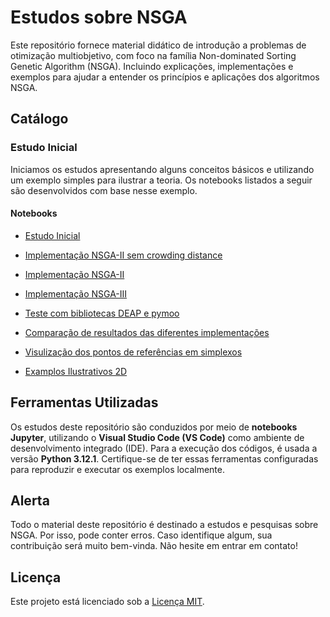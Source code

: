 # Estudos sobre NSGA

Este repositório fornece material didático de introdução a problemas de otimização multiobjetivo, com foco na família Non-dominated Sorting Genetic Algorithm (NSGA). Incluindo explicações, implementações e exemplos para ajudar a entender os princípios e aplicações dos algoritmos NSGA.

## Catálogo

### Estudo Inicial

Iniciamos os estudos apresentando alguns conceitos básicos e utilizando um exemplo simples para ilustrar a teoria. Os notebooks listados a seguir são desenvolvidos com base nesse exemplo.

#### Notebooks

- [Estudo Inicial](./notebooks/nsga-initial-study.ipynb)

- [Implementação NSGA-II sem crowding distance](./notebooks/nsga-1.ipynb)

- [Implementação NSGA-II](./notebooks/nsga-2.ipynb)

- [Implementação NSGA-III](./notebooks/nsga-3.ipynb)

- [Teste com bibliotecas DEAP e pymoo](./notebooks/nsga-lib-study.ipynb)

- [Comparação de resultados das diferentes implementações](./notebooks/nsga-comparations.ipynb)

- [Visulização dos pontos de referências em simplexos](./notebooks/test-simplex-dist.ipynb)

- [Examplos Ilustrativos 2D](./notebooks/test-2d-analysis.ipynb)

## Ferramentas Utilizadas

Os estudos deste repositório são conduzidos por meio de **notebooks Jupyter**, utilizando o **Visual Studio Code (VS Code)** como ambiente de desenvolvimento integrado (IDE). Para a execução dos códigos, é usada a versão **Python 3.12.1**. Certifique-se de ter essas ferramentas configuradas para reproduzir e executar os exemplos localmente.

## **Alerta**

Todo o material deste repositório é destinado a estudos e pesquisas sobre NSGA. Por isso, pode conter erros. Caso identifique algum, sua contribuição será muito bem-vinda. Não hesite em entrar em contato!

## Licença

Este projeto está licenciado sob a [Licença MIT](LICENSE).

